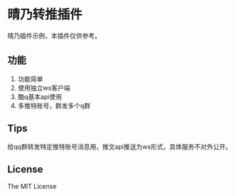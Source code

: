 # 晴乃转推插件

晴乃插件示例，本插件仅供参考。

## 功能

1. 功能简单
2. 使用独立ws客户端
3. 酷q基本api使用
4. 多推特账号，群发多个q群

## Tips

给qq群转发特定推特账号消息用，推文api推送为ws形式，具体服务不对外公开。

## License

The MIT License
